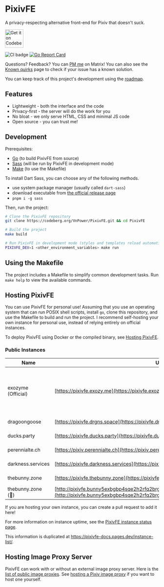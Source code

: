 # PixivFE

A privacy-respecting alternative front-end for Pixiv that doesn't suck.

<p>
<a href="https://codeberg.org/vnpower/pixivfe">
<img alt="Get it on Codeberg" src="https://get-it-on.codeberg.org/get-it-on-blue-on-white.png" height="60">
</a>
</p>

![CI badge](https://ci.codeberg.org/api/badges/12556/status.svg)
[![Go Report Card](https://goreportcard.com/badge/codeberg.org/vnpower/pixivfe/v2)](https://goreportcard.com/report/codeberg.org/vnpower/pixivfe)

Questions? Feedback? You can [PM me](https://matrix.to/#/@vnpower:eientei.org) on Matrix! You can also see the [Known quirks](https://pixivfe-docs.pages.dev/known-quirks/) page to check if your issue has a known solution.

You can keep track of this project's development using the [roadmap](doc/dev/general.md).

## Features

- Lightweight - both the interface and the code
- Privacy-first - the server will do the work for you
- No bloat - we only serve HTML, CSS and minimal JS code
- Open source - you can trust me!

## Development

Prerequisites:

- [Go](https://go.dev/doc/install) (to build PixivFE from source)
- [Sass](https://github.com/sass/dart-sass/) (will be run by PixivFE in development mode)
- [Make](https://www.gnu.org/software/make/) (to use the Makefile)

To install Dart Sass, you can choose any of the following methods.

- use system package manager (usually called `dart-sass`)
- download executable from [the official release page](https://github.com/sass/dart-sass/releases)
- `pnpm i -g sass`

Then, run the project:

```bash
# Clone the PixivFE repository
git clone https://codeberg.org/VnPower/PixivFE.git && cd PixivFE

# Build the project
make build

# Run PixivFE in development mode (styles and templates reload automatically)
PIXIVFE_DEV=1 <other_environment_variables> make run
```

## Using the Makefile

The project includes a Makefile to simplify common development tasks. Run `make help` to view the available commands.

## Hosting PixivFE

You can use PixivFE for personal use! Assuming that you use an operating system that can run POSIX shell scripts, install `go`, clone this repository, and use the Makefile to build and run the project.
I recommend self-hosting your own instance for personal use, instead of relying entirely on official instances.

To deploy PixivFE using Docker or the compiled binary, see [Hosting PixivFE](https://pixivfe-docs.pages.dev/hosting-pixivfe/).

### Public Instances

<!-- The current instance table is really wide; maybe there's a better way of formatting it without losing information?
The badges are also difficult to read on a small screen due to Codeberg shrinking the width of the columns -->

| Name              | URL                                             | Country | Cloudflare? | Observatory Grade                                                                                                                               | Status                                                                                                                                               |
|-------------------|-------------------------------------------------|---------|-------------|-------------------------------------------------------------------------------------------------------------------------------------------------|------------------------------------------------------------------------------------------------------------------------------------------------------|
| exozyme (Official)| [https://pixivfe.exozy.me](https://pixivfe.exozy.me) | US      | No          | [![Mozilla HTTP Observatory Grade](https://img.shields.io/mozilla-observatory/grade-score/pixivfe.exozy.me?label=)](https://observatory.mozilla.org/analyze/pixivfe.exozy.me) | ![Status](https://img.shields.io/website?url=https%3A%2F%2Fpixivfe.exozy.me&label=status)    |
| dragoongoose      | [https://pixivfe.drgns.space](https://pixivfe.drgns.space) | US      | No          | [![Mozilla HTTP Observatory Grade](https://img.shields.io/mozilla-observatory/grade-score/pixivfe.drgns.space?label=)](https://observatory.mozilla.org/analyze/pixivfe.drgns.space) | ![Status](https://img.shields.io/website?url=https%3A%2F%2Fpixivfe.drgns.space&label=status) |
| ducks.party       | [https://pixivfe.ducks.party](https://pixivfe.ducks.party) | NL      | No          | [![Mozilla HTTP Observatory Grade](https://img.shields.io/mozilla-observatory/grade-score/pixivfe.ducks.party?label=)](https://observatory.mozilla.org/analyze/pixivfe.ducks.party) | ![Status](https://img.shields.io/website?url=https%3A%2F%2Fpixivfe.ducks.party&label=status) |
| perennialte.ch    | [https://pixiv.perennialte.ch](https://pixiv.perennialte.ch) | AU      | No          | [![Mozilla HTTP Observatory Grade](https://img.shields.io/mozilla-observatory/grade-score/pixiv.perennialte.ch?label=)](https://observatory.mozilla.org/analyze/pixiv.perennialte.ch) | ![Status](https://img.shields.io/website?url=https%3A%2F%2Fpixiv.perennialte.ch&label=status)|
| darkness.services | [https://pixivfe.darkness.services](https://pixivfe.darkness.services) | US      | Yes         | [![Mozilla HTTP Observatory Grade](https://img.shields.io/mozilla-observatory/grade-score/pixivfe.darkness.services?label=)](https://observatory.mozilla.org/analyze/pixivfe.darkness.services) | ![Status](https://img.shields.io/website?url=https%3A%2F%2Fpixivfe.darkness.services&label=status) |
| thebunny.zone     | [https://pixivfe.thebunny.zone](https://pixivfe.thebunny.zone) | HR      | No         | [![Mozilla HTTP Observatory Grade](https://img.shields.io/mozilla-observatory/grade-score/pixivfe.thebunny.zone?label=)](https://observatory.mozilla.org/analyze/pixivfe.thebunny.zone) | ![Status](https://img.shields.io/website?url=https%3A%2F%2Fpixivfe.thebunny.zone&label=status) |
| thebunny.zone (🧅)| [http://pixivfe.bunny5exbgbp4sqe2h2rfq2brgrx3dhohdweonepzwfgumfyygb35wyd.onion](http://pixivfe.bunny5exbgbp4sqe2h2rfq2brgrx3dhohdweonepzwfgumfyygb35wyd.onion/) | HR      | No         | [![Mozilla HTTP Observatory Grade](https://img.shields.io/mozilla-observatory/grade-score/pixivfe.thebunny.zone?label=)](https://observatory.mozilla.org/analyze/pixivfe.thebunny.zone) | ![Status](https://img.shields.io/website?url=https%3A%2F%2Fpixivfe.thebunny.zone&label=status) |

If you are hosting your own instance, you can create a pull request to add it here!

For more information on instance uptime, see the [PixivFE instance status page](https://stats.uptimerobot.com/FbEGewWlbX).

This information is duplicated at https://pixivfe-docs.pages.dev/instance-list/.

## Hosting Image Proxy Server

PixivFE can work with or without an external image proxy server. Here is the [list of public image proxies](https://pixivfe-docs.pages.dev/public-image-proxies/).
See [hosting a Pixiv image proxy](https://pixivfe-docs.pages.dev/hosting-image-proxy-server/) if you want to host one yourself.
